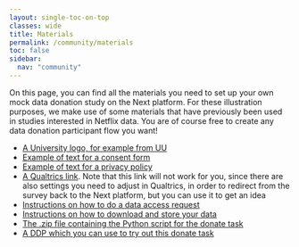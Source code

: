 ```yaml
---
layout: single-toc-on-top
classes: wide
title: Materials
permalink: /community/materials
toc: false
sidebar:
  nav: "community"
---
```


On this page, you can find all the materials you need to set up your own mock data donation study on the Next platform. For these illustration purposes, we make use of some materials that have previously been used in studies interested in Netflix data. You are of course free to create any data donation participant flow you want!  

-	[A University logo, for example from UU](/assets/documents/materials/Utrecht_University_logo.png)
-	[Example of text for a consent form](/assets/documents/materials/consent_text.docx)
-	[Example of text for a privacy policy](/assets/documents/materials/Privacy_policy.pdf)  
-	[A Qualtrics link](https://survey.uu.nl/jfe/form/SV_e96D5FThVbAWQw6). Note that this link will not work for you, since there are also settings you need to adjust in Qualtrics, in order to redirect from the survey back to the Next platform, but you can use it to get an idea
-	[Instructions on how to do a data access request](/assets/documents/materials/Netflix_instructions_request.pdf)
-	[Instructions on how to download and store your data](/assets/documents/materials/Netflix_instructions_download.pdf)
-	[The .zip file containing the Python script for the donate task](/assets/documents/materials/release_Netflix.zip)
-	[A DDP which you can use to try out this donate task](/assets/documents/materials/netflix-report.zip)

